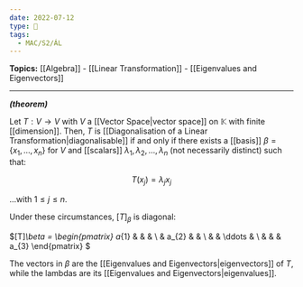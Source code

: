 ```yaml
---
date: 2022-07-12
type: 🧠
tags:
  - MAC/S2/ÁL
---
```


**Topics:** [[Algebra]] - [[Linear Transformation]] - [[Eigenvalues and Eigenvectors]]

---

_**(theorem)**_

Let $T : V \rightarrow V$ with $V$ a [[Vector Space|vector space]] on $\mathbb{K}$ with finite [[dimension]]. Then, $T$ is [[Diagonalisation of a Linear Transformation|diagonalisable]] if and only if there exists a [[basis]] $\beta= \{ x_1, \dots, x_n \}$ for $V$ and [[scalars]] $\lambda_1, \lambda_2, \dots, \lambda_n$ (not necessarily distinct) such that:

$$
T(x_j) = \lambda_j x_j
$$

…with $1 \leq j \leq n$.

Under these circumstances, $[T]_\beta$ is diagonal:

$[T]_\beta = \begin{pmatrix}
   a_{1} &  &  & \\
   & a_{2} &  & \\
   &  &  \ddots & \\
   &  &   & a_{3}
 \end{pmatrix}
$

The vectors in $\beta$ are the [[Eigenvalues and Eigenvectors|eigenvectors]] of $T$, while the lambdas are its [[Eigenvalues and Eigenvectors|eigenvalues]].

